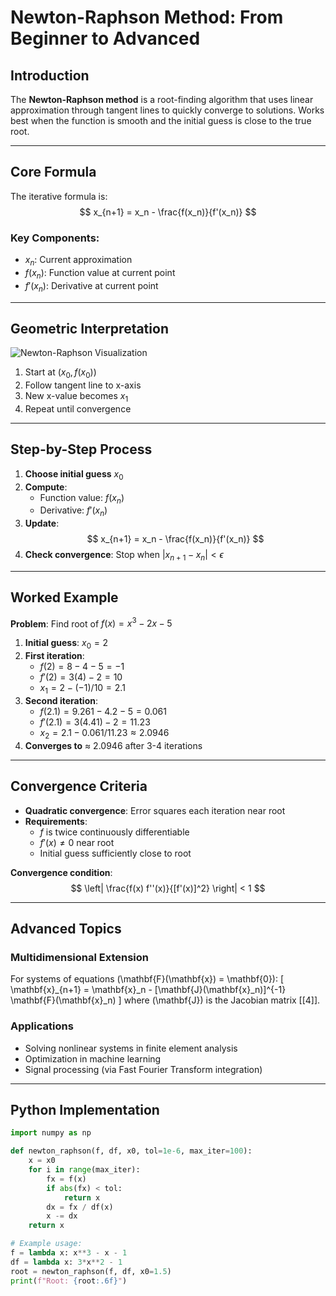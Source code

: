 # Newton-Raphson Method: From Beginner to Advanced

## Introduction
The **Newton-Raphson method** is a root-finding algorithm that uses linear approximation through tangent lines to quickly converge to solutions. Works best when the function is smooth and the initial guess is close to the true root.

---

## Core Formula
The iterative formula is:
$$
x_{n+1} = x_n - \frac{f(x_n)}{f'(x_n)}
$$

### Key Components:
- $x_n$: Current approximation
- $f(x_n)$: Function value at current point
- $f'(x_n)$: Derivative at current point

---

## Geometric Interpretation
![Newton-Raphson Visualization](https://upload.wikimedia.org/wikipedia/commons/thumb/8/8c/Newton_iteration.svg/320px-Newton_iteration.svg.png)

1. Start at $(x_0, f(x_0))$
2. Follow tangent line to x-axis
3. New x-value becomes $x_1$
4. Repeat until convergence

---

## Step-by-Step Process
1. **Choose initial guess** $x_0$
2. **Compute**:
   - Function value: $f(x_n)$
   - Derivative: $f'(x_n)$
3. **Update**:
   $$
   x_{n+1} = x_n - \frac{f(x_n)}{f'(x_n)}
   $$
4. **Check convergence**: Stop when $|x_{n+1} - x_n| < \epsilon$

---

## Worked Example
**Problem**: Find root of $f(x) = x^3 - 2x - 5$

1. **Initial guess**: $x_0 = 2$
2. **First iteration**:
   - $f(2) = 8 - 4 - 5 = -1$
   - $f'(2) = 3(4) - 2 = 10$
   - $x_1 = 2 - (-1)/10 = 2.1$
3. **Second iteration**:
   - $f(2.1) = 9.261 - 4.2 - 5 = 0.061$
   - $f'(2.1) = 3(4.41) - 2 = 11.23$
   - $x_2 = 2.1 - 0.061/11.23 ≈ 2.0946$
4. **Converges to** ≈ 2.0946 after 3-4 iterations

---

## Convergence Criteria
- **Quadratic convergence**: Error squares each iteration near root
- **Requirements**:
  - $f$ is twice continuously differentiable
  - $f'(x) \neq 0$ near root
  - Initial guess sufficiently close to root

**Convergence condition**:
$$
\left| \frac{f(x) f''(x)}{[f'(x)]^2} \right| < 1
$$

---

## Advanced Topics
### Multidimensional Extension
For systems of equations \(\mathbf{F}(\mathbf{x}) = \mathbf{0}\):
\[
\mathbf{x}_{n+1} = \mathbf{x}_n - [\mathbf{J}(\mathbf{x}_n)]^{-1} \mathbf{F}(\mathbf{x}_n)
\]
where \(\mathbf{J}\) is the Jacobian matrix [[4]].

### Applications
- Solving nonlinear systems in finite element analysis
- Optimization in machine learning
- Signal processing (via Fast Fourier Transform integration)

---

## Python Implementation
```python
import numpy as np

def newton_raphson(f, df, x0, tol=1e-6, max_iter=100):
    x = x0
    for i in range(max_iter):
        fx = f(x)
        if abs(fx) < tol:
            return x
        dx = fx / df(x)
        x -= dx
    return x

# Example usage:
f = lambda x: x**3 - x - 1
df = lambda x: 3*x**2 - 1
root = newton_raphson(f, df, x0=1.5)
print(f"Root: {root:.6f}")
